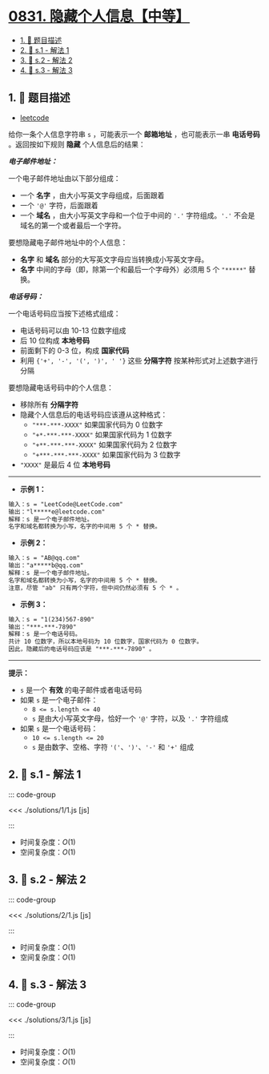 # [0831. 隐藏个人信息【中等】](https://github.com/tnotesjs/TNotes.leetcode/tree/main/notes/0831.%20%E9%9A%90%E8%97%8F%E4%B8%AA%E4%BA%BA%E4%BF%A1%E6%81%AF%E3%80%90%E4%B8%AD%E7%AD%89%E3%80%91)

<!-- region:toc -->

- [1. 📝 题目描述](#1--题目描述)
- [2. 🎯 s.1 - 解法 1](#2--s1---解法-1)
- [3. 🎯 s.2 - 解法 2](#3--s2---解法-2)
- [4. 🎯 s.3 - 解法 3](#4--s3---解法-3)

<!-- endregion:toc -->

## 1. 📝 题目描述

- [leetcode](https://leetcode.cn/problems/masking-personal-information/)

给你一条个人信息字符串 `s` ，可能表示一个 **邮箱地址** ，也可能表示一串 **电话号码** 。返回按如下规则 **隐藏** 个人信息后的结果：

**_电子邮件地址：_**

一个电子邮件地址由以下部分组成：

- 一个 **名字** ，由大小写英文字母组成，后面跟着
- 一个 `'@'` 字符，后面跟着
- 一个 **域名** ，由大小写英文字母和一个位于中间的 `'.'` 字符组成。`'.'` 不会是域名的第一个或者最后一个字符。

要想隐藏电子邮件地址中的个人信息：

- **名字** 和 **域名** 部分的大写英文字母应当转换成小写英文字母。
- **名字** 中间的字母（即，除第一个和最后一个字母外）必须用 5 个 `"*****"` 替换。

**_电话号码：_**

一个电话号码应当按下述格式组成：

- 电话号码可以由 10-13 位数字组成
- 后 10 位构成 **本地号码**
- 前面剩下的 0-3 位，构成 **国家代码**
- 利用 `{'+', '-', '(', ')', ' '}` 这些 **分隔字符** 按某种形式对上述数字进行分隔

要想隐藏电话号码中的个人信息：

- 移除所有 **分隔字符**
- 隐藏个人信息后的电话号码应该遵从这种格式：
  - `"***-***-XXXX"` 如果国家代码为 0 位数字
  - `"+*-***-***-XXXX"` 如果国家代码为 1 位数字
  - `"+**-***-***-XXXX"` 如果国家代码为 2 位数字
  - `"+***-***-***-XXXX"` 如果国家代码为 3 位数字
- `"XXXX"` 是最后 4 位 **本地号码**

---

- **示例 1：**

```txt
输入：s = "LeetCode@LeetCode.com"
输出："l*****e@leetcode.com"
解释：s 是一个电子邮件地址。
名字和域名都转换为小写，名字的中间用 5 个 * 替换。
```

- **示例 2：**

```txt
输入：s = "AB@qq.com"
输出："a*****b@qq.com"
解释：s 是一个电子邮件地址。
名字和域名都转换为小写，名字的中间用 5 个 * 替换。
注意，尽管 "ab" 只有两个字符，但中间仍然必须有 5 个 * 。
```

- **示例 3：**

```txt
输入：s = "1(234)567-890"
输出："***-***-7890"
解释：s 是一个电话号码。
共计 10 位数字，所以本地号码为 10 位数字，国家代码为 0 位数字。
因此，隐藏后的电话号码应该是 "***-***-7890" 。
```

---

**提示：**

- `s` 是一个 **有效** 的电子邮件或者电话号码
- 如果 `s` 是一个电子邮件：
  - `8 <= s.length <= 40`
  - `s` 是由大小写英文字母，恰好一个 `'@'` 字符，以及 `'.'` 字符组成
- 如果 `s` 是一个电话号码：
  - `10 <= s.length <= 20`
  - `s` 是由数字、空格、字符 `'('`、`')'`、`'-'` 和 `'+'` 组成

## 2. 🎯 s.1 - 解法 1

::: code-group

<<< ./solutions/1/1.js [js]

:::

- 时间复杂度：$O(1)$
- 空间复杂度：$O(1)$

## 3. 🎯 s.2 - 解法 2

::: code-group

<<< ./solutions/2/1.js [js]

:::

- 时间复杂度：$O(1)$
- 空间复杂度：$O(1)$

## 4. 🎯 s.3 - 解法 3

::: code-group

<<< ./solutions/3/1.js [js]

:::

- 时间复杂度：$O(1)$
- 空间复杂度：$O(1)$
